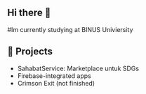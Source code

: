 ## Hi there 👋

<!--
**ReginalDLip/ReginalDLip** is a ✨ _special_ ✨ repository because its `README.md` (this file) appears on your GitHub profile.


Here are some ideas to get you started:

- 🔭 I’m currently working on ...
- 🌱 I’m currently learning ...
- 👯 I’m looking to collaborate on ...
- 🤔 I’m looking for help with ...
- 💬 Ask me about ...
- 📫 How to reach me: ...
- 😄 Pronouns: ...
- ⚡ Fun fact: ...
-->
#Im currently studying at BINUS Univiersity

## 🎯 Projects
- SahabatService: Marketplace untuk SDGs
- Firebase-integrated apps
- Crimson Exit (not finished)
   

